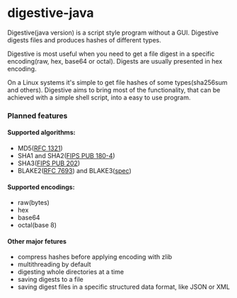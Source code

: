 # digestive-java
Digestive(java version) is a script style program without a GUI.
Digestive digests files and produces hashes of different types.

Digestive is most useful when you need to get a file digest in a specific encoding(raw, hex, base64 or octal).
Digests are usually presented in hex encoding.

On a Linux systems it's simple to get file hashes of some types(sha256sum and others).
Digestive aims to bring most of the functionality, that can be achieved with a simple shell script, into a easy to use program.

### Planned features
#### Supported algorithms:
* MD5([RFC 1321](https://datatracker.ietf.org/doc/html/rfc1321))
* SHA1 and SHA2([FIPS PUB 180-4](https://nvlpubs.nist.gov/nistpubs/FIPS/NIST.FIPS.180-4.pdf))
* SHA3([FIPS PUB 202](https://nvlpubs.nist.gov/nistpubs/FIPS/NIST.FIPS.202.pdf))
* BLAKE2([RFC 7693](https://datatracker.ietf.org/doc/html/rfc7693)) and BLAKE3([spec](https://github.com/BLAKE3-team/BLAKE3-specs/blob/master/blake3.pdf))

#### Supported encodings:
* raw(bytes)
* hex
* base64
* octal(base 8)

#### Other major fetures
* compress hashes before applying encoding with zlib
* multithreading by default
* digesting whole directories at a time
* saving digests to a file
* saving digest files in a specific structured data format, like JSON or XML
